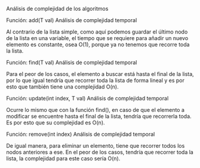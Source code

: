 Análisis de complejidad de los algoritmos

Función: add(T val)
Análisis de complejidad temporal

Al contrario de la lista simple, como aquí podemos guardar el último nodo de la lista en una variable, el tiempo que se requiere para añadir un nuevo elemento es constante, osea O(1), porque ya no tenemos que recorre toda la lista.

Función: find(T val)
Análisis de complejidad temporal

Para el peor de los casos, el elemento a buscar está hasta el final de la lista, por lo que igual tendría que recorrer toda la lista de forma lineal y es por esto que también tiene una complejidad O(n).

Función: update(int index, T val)
Análisis de complejidad temporal

Ocurre lo mismo que con la función find(), en caso de que el elemento a modificar se encuentre hasta el final de la lista, tendría que recorrerla toda. Es por esto que su complejidad es O(n).

Función: remove(int index)
Análisis de complejidad temporal

De igual manera, para eliminar un elemento, tiene que recorrer todos los nodos anteriores a ese. En el peor de los casos, tendría que recorrer toda la lista, la complejidad para este caso sería O(n).
